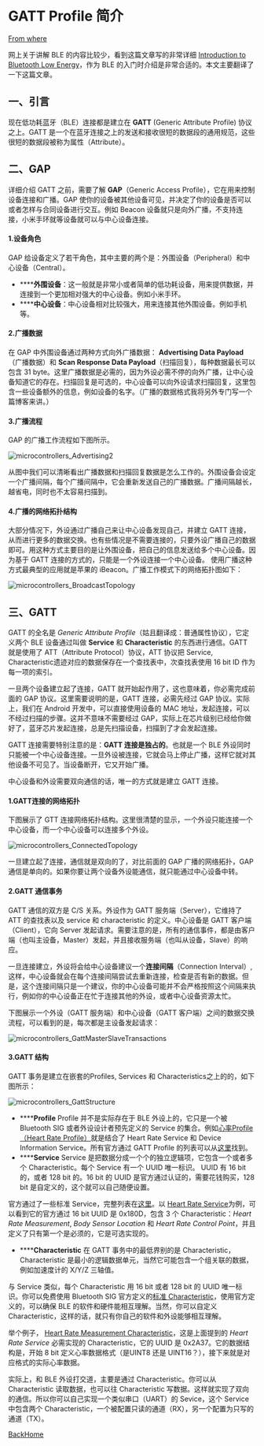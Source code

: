 # **GATT Profile 简介**

[From where](http://www.race604.com/gatt-profile-intro/)

网上关于讲解 BLE 的内容比较少，看到这篇文章写的非常详细 [Introduction to Bluetooth Low Energy](https://learn.adafruit.com/introduction-to-bluetooth-low-energy?view=all)，作为 BLE 的入门时介绍是非常合适的。本文主要翻译了一下这篇文章。

## 一、引言

现在低功耗蓝牙（BLE）连接都是建立在 **GATT** (Generic Attribute Profile) 协议之上。GATT 是一个在蓝牙连接之上的发送和接收很短的数据段的通用规范，这些很短的数据段被称为属性（Attribute）。

## 二、GAP

详细介绍 GATT 之前，需要了解 **GAP**（Generic Access Profile），它在用来控制设备连接和广播。GAP 使你的设备被其他设备可见，并决定了你的设备是否可以或者怎样与合同设备进行交互。例如 Beacon 设备就只是向外广播，不支持连接，小米手环就等设备就可以与中心设备连接。

#### 1.设备角色

GAP 给设备定义了若干角色，其中主要的两个是：外围设备（Peripheral）和中心设备（Central）。

-  ******外围设备**：这一般就是非常小或者简单的低功耗设备，用来提供数据，并连接到一个更加相对强大的中心设备。例如小米手环。
-  ******中心设备**：中心设备相对比较强大，用来连接其他外围设备。例如手机等。

#### 2.广播数据

在 GAP 中外围设备通过两种方式向外广播数据： **Advertising Data Payload**（广播数据）和 **Scan Response Data Payload**（扫描回复），每种数据最长可以包含 31 byte。这里广播数据是必需的，因为外设必需不停的向外广播，让中心设备知道它的存在。扫描回复是可选的，中心设备可以向外设请求扫描回复，这里包含一些设备额外的信息，例如设备的名字。（广播的数据格式我将另外专门写一个篇博客来讲。）

#### 3.广播流程

GAP 的广播工作流程如下图所示。

![microcontrollers_Advertising2](mdPhotoSource/microcontrollers_Advertising2.png)

从图中我们可以清晰看出广播数据和扫描回复数据是怎么工作的。外围设备会设定一个广播间隔，每个广播间隔中，它会重新发送自己的广播数据。广播间隔越长，越省电，同时也不太容易扫描到。

#### 4.广播的网络拓扑结构

大部分情况下，外设通过广播自己来让中心设备发现自己，并建立 GATT 连接，从而进行更多的数据交换。也有些情况是不需要连接的，只要外设广播自己的数据即可。用这种方式主要目的是让外围设备，把自己的信息发送给多个中心设备。因为基于 GATT 连接的方式的，只能是一个外设连接一个中心设备。 使用广播这种方式最典型的应用就是苹果的 iBeacon。广播工作模式下的网络拓扑图如下：

![microcontrollers_BroadcastTopology](mdPhotoSource/microcontrollers_BroadcastTopology.png)

## 三、GATT

GATT 的全名是 *Generic Attribute Profile*（姑且翻译成：普通属性协议），它定义两个 BLE 设备通过叫做 **Service** 和 **Characteristic** 的东西进行通信。GATT 就是使用了 ATT（Attribute Protocol）协议，ATT 协议把 Service, Characteristic遗迹对应的数据保存在一个查找表中，次查找表使用 16 bit ID 作为每一项的索引。

一旦两个设备建立起了连接，GATT 就开始起作用了，这也意味着，你必需完成前面的 GAP 协议。这里需要说明的是，GATT 连接，必需先经过 GAP 协议。实际上，我们在 Android 开发中，可以直接使用设备的 MAC 地址，发起连接，可以不经过扫描的步骤。这并不意味不需要经过 GAP，实际上在芯片级别已经给你做好了，蓝牙芯片发起连接，总是先扫描设备，扫描到了才会发起连接。

GATT 连接需要特别注意的是：**GATT 连接是独占的**。也就是一个 BLE 外设同时只能被一个中心设备连接。一旦外设被连接，它就会马上停止广播，这样它就对其他设备不可见了。当设备断开，它又开始广播。

中心设备和外设需要双向通信的话，唯一的方式就是建立 GATT 连接。

#### 1.GATT连接的网络拓扑

下图展示了 GTT 连接网络拓扑结构。这里很清楚的显示，一个外设只能连接一个中心设备，而一个中心设备可以连接多个外设。

![microcontrollers_ConnectedTopology](mdPhotoSource/microcontrollers_ConnectedTopology.png)

一旦建立起了连接，通信就是双向的了，对比前面的 GAP 广播的网络拓扑，GAP 通信是单向的。如果你要让两个设备外设能通信，就只能通过中心设备中转。

#### 2.**GATT 通信事务**

GATT 通信的双方是 C/S 关系。外设作为 GATT 服务端（Server），它维持了 ATT 的查找表以及 service 和 characteristic 的定义。中心设备是 GATT 客户端（Client），它向 Server 发起请求。需要注意的是，所有的通信事件，都是由客户端（也叫主设备，Master）发起，并且接收服务端（也叫从设备，Slave）的响应。

一旦连接建立，外设将会给中心设备建议一个**连接间隔**（Connection Interval）,这样，中心设备就会在每个连接间隔尝试去重新连接，检查是否有新的数据。但是，这个连接间隔只是一个建议，你的中心设备可能并不会严格按照这个间隔来执行，例如你的中心设备正在忙于连接其他的外设，或者中心设备资源太忙。

下图展示一个外设（GATT 服务端）和中心设备（GATT 客户端）之间的数据交换流程，可以看到的是，每次都是主设备发起请求：

![microcontrollers_GattMasterSlaveTransactions](mdPhotoSource/microcontrollers_GattMasterSlaveTransactions.png)

#### 3.**GATT 结构**

GATT 事务是建立在嵌套的Profiles, Services 和 Characteristics之上的的，如下图所示：

![microcontrollers_GattStructure](mdPhotoSource/microcontrollers_GattStructure.png)

-  ******Profile** Profile 并不是实际存在于 BLE 外设上的，它只是一个被 Bluetooth SIG 或者外设设计者预先定义的 Service 的集合。例如[心率Profile（Heart Rate Profile）](https://developer.bluetooth.org/TechnologyOverview/Pages/HRP.aspx)就是结合了 Heart Rate Service 和 Device Information Service。所有官方通过 GATT Profile 的列表可以从[这里](http://developer.bluetooth.org/TechnologyOverview/Pages/Profiles.aspx#GATT)找到。
-  ******Service** Service 是把数据分成一个个的独立逻辑项，它包含一个或者多个 Characteristic。每个 Service 有一个 UUID 唯一标识。 UUID 有 16 bit 的，或者 128 bit 的。16 bit 的 UUID 是官方通过认证的，需要花钱购买，128 bit 是自定义的，这个就可以自己随便设置。

官方通过了一些标准 Service，完整列表在[这里](https://developer.bluetooth.org/gatt/services/Pages/ServicesHome.aspx)。以 [Heart Rate Service](https://developer.bluetooth.org/gatt/services/Pages/ServiceViewer.aspx?u=org.bluetooth.service.heart_rate.xml)为例，可以看到它的官方通过 16 bit UUID 是 0x180D，包含 3 个 Characteristic：*Heart Rate Measurement*, *Body Sensor Location* 和 *Heart Rate Control Point*，并且定义了只有第一个是必须的，它是可选实现的。

-  ******Characteristic** 在 GATT 事务中的最低界别的是 Characteristic，Characteristic 是最小的逻辑数据单元，当然它可能包含一个组关联的数据，例如加速度计的 X/Y/Z 三轴值。

与 Service 类似，每个 Characteristic 用 16 bit 或者 128 bit 的 UUID 唯一标识。你可以免费使用 Bluetooth SIG 官方定义的[标准 Characteristic](https://developer.bluetooth.org/gatt/characteristics/Pages/CharacteristicsHome.aspx)，使用官方定义的，可以确保 BLE 的软件和硬件能相互理解。当然，你可以自定义 Characteristic，这样的话，就只有你自己的软件和外设能够相互理解。

举个例子， [Heart Rate Measurement Characteristic](https://developer.bluetooth.org/gatt/characteristics/Pages/CharacteristicViewer.aspx?u=org.bluetooth.characteristic.heart_rate_measurement.xml)，这是上面提到的 *Heart Rate Service* 必需实现的 Characteristic，它的 UUID 是 0x2A37。它的数据结构是，开始 8 bit 定义心率数据格式（是UINT8 还是 UINT16？），接下来就是对应格式的实际心率数据。

实际上，和 BLE 外设打交道，主要是通过 Characteristic。你可以从 Characteristic 读取数据，也可以往 Characteristic 写数据。这样就实现了双向的通信。所以你可以自己实现一个类似串口（UART）的 Sevice，这个 Service 中包含两个 Characteristic，一个被配置只读的通道（RX），另一个配置为只写的通道（TX）。



[BackHome](http://robinshare.github.io/)
